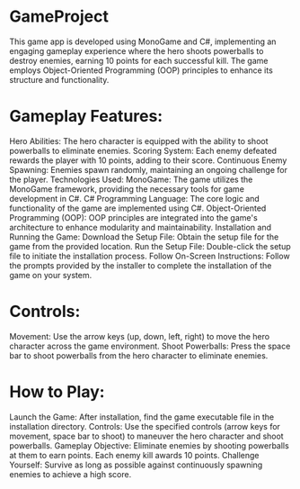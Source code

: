# GameProject

This game app is developed using MonoGame and C#, implementing an engaging gameplay experience where the hero shoots powerballs to destroy enemies, earning 10 points for each successful kill. The game employs Object-Oriented Programming (OOP) principles to enhance its structure and functionality.

# Gameplay Features:
Hero Abilities: The hero character is equipped with the ability to shoot powerballs to eliminate enemies.
Scoring System: Each enemy defeated rewards the player with 10 points, adding to their score.
Continuous Enemy Spawning: Enemies spawn randomly, maintaining an ongoing challenge for the player.
Technologies Used:
MonoGame: The game utilizes the MonoGame framework, providing the necessary tools for game development in C#.
C# Programming Language: The core logic and functionality of the game are implemented using C#.
Object-Oriented Programming (OOP): OOP principles are integrated into the game's architecture to enhance modularity and maintainability.
Installation and Running the Game:
Download the Setup File: Obtain the setup file for the game from the provided location.
Run the Setup File: Double-click the setup file to initiate the installation process.
Follow On-Screen Instructions: Follow the prompts provided by the installer to complete the installation of the game on your system.
# Controls:
Movement: Use the arrow keys (up, down, left, right) to move the hero character across the game environment.
Shoot Powerballs: Press the space bar to shoot powerballs from the hero character to eliminate enemies.
# How to Play:
Launch the Game: After installation, find the game executable file in the installation directory.
Controls: Use the specified controls (arrow keys for movement, space bar to shoot) to maneuver the hero character and shoot powerballs.
Gameplay Objective: Eliminate enemies by shooting powerballs at them to earn points. Each enemy kill awards 10 points.
Challenge Yourself: Survive as long as possible against continuously spawning enemies to achieve a high score.
